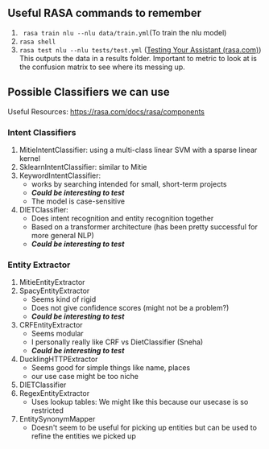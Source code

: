 
## Useful RASA commands to remember 
1) ``` rasa train nlu --nlu data/train.yml```(To train the nlu model)
2) ```rasa shell``` 
3) ```rasa test nlu --nlu tests/test.yml``` ([Testing Your Assistant (rasa.com)](https://rasa.com/docs/rasa/testing-your-assistant/))
	This outputs the data in a results folder. Important to metric to look at is the confusion matrix to see where its messing up. 

## Possible Classifiers we can use
Useful Resources: https://rasa.com/docs/rasa/components
 
### Intent Classifiers
1) MitieIntentClassifier: using a multi-class linear SVM with a sparse linear kernel 
2) SklearnIntentClassifier: similar to Mitie
3) KeywordIntentClassifier: 
	- works by searching intended for small, short-term projects
	- ***Could be interesting to test***
	- The model is case-sensitive
4) DIETClassifier: 
	- Does intent recognition and entity recognition together 
	- Based on a transformer architecture (has been pretty successful for more general NLP) 
	- ***Could be interesting to test***

### Entity Extractor 
1) MitieEntityExtractor
2) SpacyEntityExtractor
	- Seems kind of rigid 
	- Does not give confidence scores (might not be a problem?) 
	- ***Could be interesting to test***
3) CRFEntityExtractor
	- Seems modular 
	- I personally really like CRF vs DietClassifier (Sneha) 
	- ***Could be interesting to test***
4) DucklingHTTPExtractor
	- Seems good for simple things like name, places 
	- our use case might be too niche 
5) DIETClassifier
6) RegexEntityExtractor
	- Uses lookup tables: We might like this because our usecase is so restricted 
7) EntitySynonymMapper
	- Doesn't seem to be useful for picking up entities but can be used to refine the entities we picked up 
